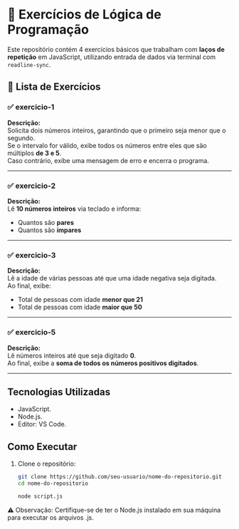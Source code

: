 # 📂 Exercícios de Lógica de Programação

Este repositório contém 4 exercícios básicos que trabalham com **laços de repetição** em JavaScript, utilizando entrada de dados via terminal com `readline-sync`.

## 📘 Lista de Exercícios

### ✅ exercicio-1
**Descrição:**  
Solicita dois números inteiros, garantindo que o primeiro seja menor que o segundo.  
Se o intervalo for válido, exibe todos os números entre eles que são múltiplos **de 3 e 5**.  
Caso contrário, exibe uma mensagem de erro e encerra o programa.

---

### ✅ exercicio-2
**Descrição:**  
Lê **10 números inteiros** via teclado e informa:
- Quantos são **pares**
- Quantos são **ímpares**

---

### ✅ exercicio-3
**Descrição:**  
Lê a idade de várias pessoas até que uma idade negativa seja digitada.  
Ao final, exibe:
- Total de pessoas com idade **menor que 21**
- Total de pessoas com idade **maior que 50**

---

### ✅ exercicio-5
**Descrição:**  
Lê números inteiros até que seja digitado **0**.  
Ao final, exibe a **soma de todos os números positivos digitados**.

---

## Tecnologias Utilizadas

- JavaScript.
- Node.js.
- Editor: VS Code.

## Como Executar

1. Clone o repositório:
   ```bash
   git clone https://github.com/seu-usuario/nome-do-repositorio.git
   cd nome-do-repositorio

   node script.js

⚠️ Observação: Certifique-se de ter o Node.js instalado em sua máquina para executar os arquivos .js.
